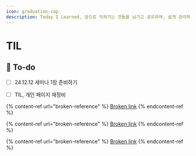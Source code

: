 ```yaml
---
icon: graduation-cap
description: Today I Learned, 앞으로 익혀가는 것들을 남기고 공유하며, 쉽게 관리하기 위한 문서이다.
---
```


# TIL

## :pencil: To-do

* [ ] 24.12.12 세미나 1장 준비하기
* [ ] TIL, 개인 페이지 재정비



{% content-ref url="broken-reference" %}
[Broken link](broken-reference)
{% endcontent-ref %}

{% content-ref url="broken-reference" %}
[Broken link](broken-reference)
{% endcontent-ref %}

{% content-ref url="broken-reference" %}
[Broken link](broken-reference)
{% endcontent-ref %}



